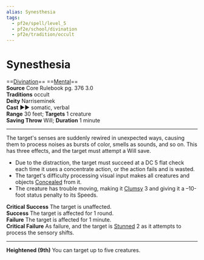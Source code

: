 ```yaml
---
alias: Synesthesia
tags:
  - pf2e/spell/level_5
  - pf2e/school/divination
  - pf2e/tradition/occult
---
```


# Synesthesia

==[Divination](../../../Traits/Divination.md)== ==[Mental](../../../Traits/Mental.md)==  
__Source__ Core Rulebook pg. 376 3.0  
**Traditions** occult  
**Deity** Narriseminek  
**Cast** ►► somatic, verbal  
**Range** 30 feet; **Targets** 1 creature  
**Saving Throw** Will; **Duration** 1 minute

---

The target's senses are suddenly rewired in unexpected ways, causing them to process noises as bursts of color, smells as sounds, and so on. This has three effects, and the target must attempt a Will save.

- Due to the distraction, the target must succeed at a DC 5 flat check each time it uses a concentrate action, or the action fails and is wasted.
- The target's difficulty processing visual input makes all creatures and objects [Concealed](../../../Conditions/Concealed.md) from it.
- The creature has trouble moving, making it [Clumsy](../../../Conditions/Clumsy.md) 3 and giving it a –10-foot status penalty to its Speeds.

**Critical Success** The target is unaffected.  
**Success** The target is affected for 1 round.  
**Failure** The target is affected for 1 minute.  
**Critical Failure** As failure, and the target is [Stunned](../../../Conditions/Stunned.md) 2 as it attempts to process the sensory shifts.

<hr>

**Heightened (9th)** You can target up to five creatures.
